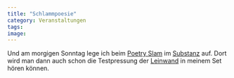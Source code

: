 ```yaml
---
title: "Schlammpoesie"
category: Veranstaltungen
tags: 
image: 
---
```


Und am morgigen Sonntag lege ich beim [Poetry Slam](http://www.planetslam.de/munichslam.php) im [Substanz](http://www.substanz-muenchen.de/) auf. Dort wird man dann auch schon die Testpressung der [Leinwand](http://www.misantropolis.de/2006/09/test-one-two/) in meinem Set hören können.